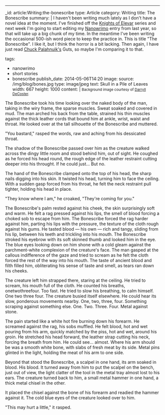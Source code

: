 ---
_id: article:Writing:the-bonescribe
type: Article
category: Writing
title: The Bonescribe
summary: |
  I haven't been writing much lately as I don't have a novel idea at the moment. I've finished off the [Knights of Elevar][koe] series and next week I'm going to start editing my [Nanowrimo][nano] entry from last year, so that will take up a big chunk of my time. In the meantime I've been writing the occasional 500-ish word piece to keep the practice in. This is title "The Bonescribe". I like it, but I think the horror is a bit lacking. Then again, I have just read [Chuck Palahnuik's][chuck] Guts, so maybe I'm comparing it to that.

  [koe]: http://www.stoogoff.com/books/view/knights-of-elevar
  [nano]: http://nanowrimo.org/
  [chuck]: http://chuckpalahniuk.net/
tags:
  - nanowrimo
  - short stories
  - bonescribe
publish_date: 2014-05-06T14:20
image:
  source: /img/blog/bones.jpg
  type: image/jpeg
  text: Skull in a Pile of Leaves
  width: 667
  height: 1000
content: |
  <small>Background image courtesy of [Darryll DeCoster][flick].</small>

  The Bonescribe took his time looking over the naked body of the man, taking in the wiry frame, the sparse muscles. Sweat soaked and covered in mud. The man arched his back from the table, strained his thin muscles against the thick leather cords that bound him at ankle, wrist, waist and throat. He looked over at the tall silhouette of the Bonescribe and muttered.

  "You bastard," rasped the words, raw and aching from his dessicated throat.

  The shadow of the Bonescribe passed over him as the creature walked across the dingy little room and stood behind him, out of sight. He coughed as he forced his head round, the rough edge of the leather restraint cutting deeper into his throught. If he could just... But no.

  The hand of the Bonescribe clamped onto the top of his head, the sharp nails digging into his skin. It twisted his head, turning him to face the ceiling. With a sudden gasp forced from his throat, he felt the neck restraint pull tighter, holding his head in place.

  "They know where I am," he croaked, "They're coming for you."

  The Bonescribe's palm rested against his cheek, the skin surprisingly soft and warm. He felt a rag pressed against his lips, the smell of blood forcing a choked sob to escape from him. The Bonescribe forced the rag harder against him, parting his lips with the pressure, the texture of the cloth rough against his gums. He tasted blood — his own — rich and tangy, sliding from his lip, between his teeth and trickling into his mouth. The Bonescribe stroked his eyebrow with its soft skinned thumb and looked him in the eye. The blue eyes looking down on him shone with a cold gleam against the parchment-white complexion of the creature's face. The man gasped at the callous indifference of the gaze and tried to scream as he felt the cloth forced the rest of the way into his mouth. The taste of ancient blood and filth filled him, obliterating his sense of taste and smell, as tears ran down his cheeks.

  The creature left him strapped there, staring at the ceiling. He tried to scream, his mouth full of the cloth. He counted his breaths, onetwothreefour. Too fast. He tried to slow his breathing, to calm himself. One two three four. The creature busied itself elsewhere. He could hear its slow, ponderous movements nearby. One, two, three, four. Something scraping against something else. One. Two. Three. Four. Metal against stone.

  The pain started like a white hot fire burning down his forearm. He screamed against the rag, his sobs muffled. He felt blood, hot and wet pouring from his arm, quickly matched by the piss, hot and wet, around his groin. He stretched his head forward, the leather strap cutting his neck, forcing the breath from him. He could see... almost. Where his arm should be was a smooth white bone, with slabs of fresh meat by its side. Metal pins glinted in the light, holding the meat of his arm to one side.

  Beyond that stood the Bonescribe, a scalpel in one hand, its arm soaked in blood. His blood. It turned away from him to put the scalpel on the bench, just out of view, the light clatter of the tool in the metal tray almost lost to his ears. The creature turned back to him, a small metal hammer in one hand, a thick metal chisel in the other.

  It placed the chisel against the bone of his forearm and readied the hammer against it. The cold blue eyes of the creature looked over to him.

  "This may hurt a little," it rasped.

  [flick]: https://www.flickr.com/photos/retsoced/
